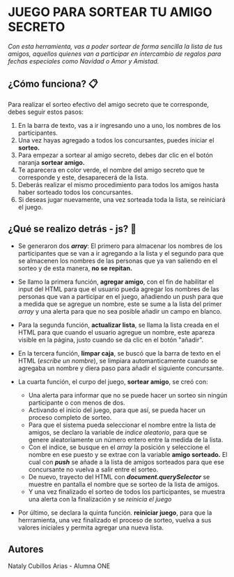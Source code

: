 # JUEGO PARA SORTEAR TU AMIGO SECRETO

_Con esta herramienta, vas a poder sortear de forma sencilla la lista de tus amigos, aquellos quienes van a participar en intercambio de regalos para fechas especiales como Navidad o Amor y Amistad._

## ¿Cómo funciona? 	📋
Para realizar el sorteo efectivo del amigo secreto que te corresponde, debes seguir estos pasos:
1. En la barra de texto, vas a ir ingresando uno a uno, los nombres de los participantes.
2. Una vez hayas agregado a todos los concursantes, puedes iniciar el **sorteo.**
3. Para empezar a sortear al amigo secreto, debes dar clic en el botón naranja **sortear amigo.**
4. Te aparecera en color verde, el nombre del amigo secreto que te corresponde y este, desaparecerá de la lista.
5. Deberás realizar el mismo procedimiento para todos los amigos hasta haber sorteado todos los concursantes.
6. Si deseas jugar nuevamente, una vez sorteada toda la lista, se reiniciará el juego.

## ¿Qué se realizo detrás - js? 📌

* Se generaron dos **_array_**: El primero para almacenar los nombres de los participantes que se van a ir agregando a la lista y el segundo para que se almacenen los nombres de las personas que ya van saliendo en el sorteo y de esta manera, **no se repitan.**
  
* Se llamo la primera función, **agregar amigo**, con el fin de habilitar el input del HTML para que el usuario pueda agregar los nombres de las personas que van a participar en el juego,
  añadiendo un push para que a medida que se agregue un nombre, este se sume a la lista del primer _array_ y una alerta para que no sea posible añadir un campo en blanco.

* Para la segunda función, **actualizar lista**, se llama la lista creada en el HTML para que cuando el usuario agregue un nombre, este apareza visible en la página, justo cuando se da clic en el botón "añadir".
  
* En la tercera función, **limpar caja**, se buscó que la barra de texto en el HTML (_escribe un nombre_), se limpiara automanticamente cuando se agregaba un nombre y diera paso para añadir el siguiente concursante.

* La cuarta función, el curpo del juego, **sortear amigo**, se creó con:
  - Una alerta para informar que no se puede hacer un sorteo sin ningún participante o con menos de dos.
  - Activando el inicio del juego, para que así, se pueda hacer un proceso completo de sorteo.
  - Para que el sistema pueda seleccionar el nombre entre la lista de amigos, se declaro la variable de _indice aleatorio_, para que se genere aleatoriamente un número entero entre la medida de la lista.
  - Con el indice, se busque en el _array_ la posición y seleccione el nombre en ese puesto y se extrae con la variable **amigo sorteado.** El cual con **_push_** se añade a la lista de amigos sorteados para que 
    ese concursante no vuelva a salir entre el sorteo.
  - De nuevo, trayecto del HTML con **_document.querySelector_** se muestre en pantalla el nombre que se sorteo de la lista de amigos.
  - Y una vez finalizado el sorteo de todos los participantes, se muestra una alerta con la finalización y se *reinicia el juego*
 
* Por último, se declara la quinta función. **reiniciar juego**, para que la herrramienta, una vez finalizado el proceso de sorteo, vuelva a sus valores iniciales y permita agregar una nueva lista. 



## Autores
Nataly Cubillos Arias - Alumna ONE 
